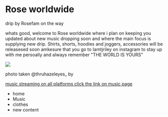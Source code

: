 <html>
   <head>
    <title> Rose worldwide</title>
    </head>
    <body>
<h1>Rose worldwide</h1>
<p> drip by Rosefam on the way </p>
        <p> whats good, welcome to Rose worldwide where i plan on keeping you updated about new music dropping soon and where the main focus is supplying new drip. Shirts, shorts, hoodies and joggers, accessories will be releasesed soon amkesure that you go to Iamtjriley on instagram to stay up with me persoally and always remember "THE WORLD IS YOURS"</p>
<img src="images/Unknown.jpeg">
        <p>photo taken @thruhazeleyes_ by</p>                                                
        <a href="https://headsmusic.lnk.to/TheWorldIsYours">music streaming on all platforms click the link on music page</a>
<ul>
<li>home</li>
<li>Music</li>
<li>clothes</li>
<li>new content</li>
</ul>
     </body>
</html>

